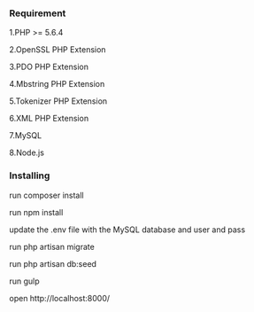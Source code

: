 ### Requirement

1.PHP >= 5.6.4

2.OpenSSL PHP Extension

3.PDO PHP Extension

4.Mbstring PHP Extension

5.Tokenizer PHP Extension

6.XML PHP Extension

7.MySQL

8.Node.js

### Installing

run composer install

run npm install

update the .env file with the MySQL database and user and pass

run php artisan migrate

run php artisan db:seed

run gulp

open http://localhost:8000/ 
